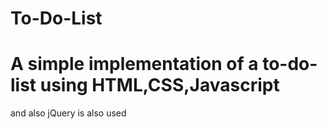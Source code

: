 # To-Do-List
# A simple implementation of a to-do-list using HTML,CSS,Javascript
and also jQuery is also used